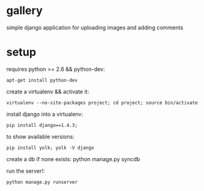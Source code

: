 gallery
=======

simple django application for uploading images and adding comments


setup
=======

requires python >= 2.6 && python-dev:

    apt-get install python-dev


create a virtualenv && activate it:

    virtualenv --no-site-packages project; cd project; source bin/activate


install django into a virtualenv:

    pip install django==1.4.3;


to show available versions:

    pip install yolk; yolk -V django


create a db if none exists:
    python manage.py syncdb


run the server!:

    python manage.py runserver
